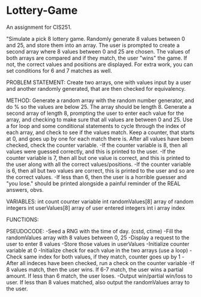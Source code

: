 # Lottery-Game
An assignment for CIS251.

"Simulate a pick 8 lottery game. Randomly generate 8 values between 0 and 25, and store them into an array. The user is prompted to create a second array where 8 values between 0 and 25 are chosen. The values of both arrays are compared and if they match, the user "wins" the game. If not, the correct values and positions are displayed. For extra work, you can set conditions for 6 and 7 matches as well.

PROBLEM STATEMENT:
Create two arrays, one with values input by a user and another randomly generated, that are then checked for equivalency.

METHOD:
Generate a random array with the random number generator, and do % so the values are below 25. The array should be length 8. Generate a second array of length 8, prompting the user to enter each value for the array, and checking to make sure that all values are between 0 and 25. Use a for loop and some conditional statements to cycle through the index of each array, and check to see if the values match. Keep a counter, that starts at 0, and goes up by one for each match there is. After all values have been checked, check the counter variable.
  -If the counter variable is 8, then all values were guessed correctly, and this is printed to the user.
  -If the counter variable is 7, then all but one value is correct, and this is printed to the user along with all the correct values/positions.
  -If the counter variable is 6, then all but two values are correct, this is printed to the user and so are the correct values.
  -If less than 6, then the user is a horrible guesser and "you lose." should be printed alongside a painful reminder of the REAL answers, obvs.
  
VARIABLES:
 int count                counter variable
 int randomValues[8]      array of random integers
 int userValues[8]        array of user entered integers
 int i                    array index
 
FUNCTIONS:
  

PSEUDOCODE:
  -Seed a RNG with the time of day. (cstd, ctime)
  -Fill the randomValues array with 8 values between 0, 25
  -Display a request to the user to enter 8 values
  -Store those values in userValues
  -Initialize counter variable at 0
  -Initialize check for each value in the two arrays (use a loop)
  -Check same index for both values, if they match, counter goes up by 1
  -After all indeces have been checked, run a check on the counter variable
  -If 8 values match, then the user wins. If 6-7 match, the user wins a partial amount. If less than 6 match, the user loses.
  -Output win/partial win/loss to user. If less than 8 values matched, also output the randomValues array to the user.
  
